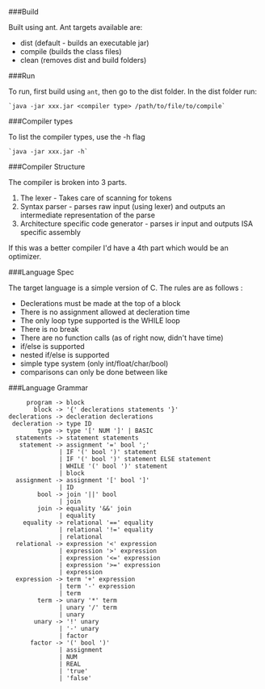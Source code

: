 ###Build

Built using ant. 
Ant targets available are:

* dist (default - builds an executable jar)
* compile (builds the class files)
* clean (removes dist and build folders)


###Run

To run, first build using `ant`, then go to the dist folder.
In the dist folder run: 

    `java -jar xxx.jar <compiler type> /path/to/file/to/compile`


###Compiler types

To list the compiler types, use the -h flag
    
    `java -jar xxx.jar -h`


###Compiler Structure

The compiler is broken into 3 parts.

1. The lexer - Takes care of scanning for tokens
2. Syntax parser - parses raw input (using lexer) and outputs an intermediate representation of the parse
3. Architecture specific code generator - parses ir input and outputs ISA specific assembly

If this was a better compiler I'd have a 4th part which would be an optimizer.


###Language Spec

The target language is a simple version of C.
The rules are as follows :

* Declerations must be made at the top of a block
* There is no assignment allowed at decleration time
* The only loop type supported is the WHILE loop
* There is no break
* There are no function calls (as of right now, didn't have time)
* if/else is supported
* nested if/else is supported
* simple type system (only int/float/char/bool)
* comparisons can only be done between like

###Language Grammar

         program -> block
           block -> '{' declerations statements '}'
    declerations -> decleration declerations
     decleration -> type ID
            type -> type '[' NUM ']' | BASIC
      statements -> statement statements
       statement -> assignment '=' bool ';'
                  | IF '(' bool ')' statement
                  | IF '(' bool ')' statement ELSE statement
                  | WHILE '(' bool ')' statement
                  | block 
      assignment -> assignment '[' bool ']'
                  | ID
            bool -> join '||' bool
                  | join
            join -> equality '&&' join
                  | equality
        equality -> relational '==' equality
                  | relational '!=' equality
                  | relational
      relational -> expression '<' expression
                  | expression '>' expression
                  | expression '<=' expression
                  | expression '>=' expression
                  | expression
      expression -> term '+' expression
                  | term '-' expression
                  | term
            term -> unary '*' term 
                  | unary '/' term
                  | unary
           unary -> '!' unary
                  | '-' unary
                  | factor
          factor -> '(' bool ')'
                  | assignment
                  | NUM
                  | REAL
                  | 'true'
                  | 'false'

